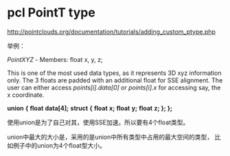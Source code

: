 

# pcl PointT type

http://pointclouds.org/documentation/tutorials/adding_custom_ptype.php

举例：

*PointXYZ* - Members: float x, y, z;

This is one of the most used data types, as it represents 3D xyz information only. The 3 floats are padded with an additional float for SSE alignment. The user can either access *points[i].data[0]* or *points[i].x* for accessing say, the x coordinate.

**union** **{**  **float** **data[****4****];**  **struct**  **{**    **float** **x;**    **float** **y;**    **float** **z;  }; };**

使用union是为了自己对其，使用SSE加速。所以要有4个float类型。

union中最大的大小是，采用的是union中所有类型中占用的最大空间的类型， 比如例子中的union为4个float型大小。